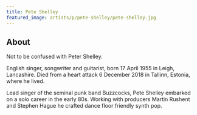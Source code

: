 ```yaml
---
title: Pete Shelley
featured_image: artists/p/pete-shelley/pete-shelley.jpg
---
```

## About

Not to be confused with Peter Shelley.

English singer, songwriter and guitarist, born 17 April 1955 in Leigh, Lancashire. Died from a heart attack 6 December 2018 in Tallinn, Estonia, where he lived.

Lead singer of the seminal punk band Buzzcocks, Pete Shelley embarked on a solo career in the early 80s. Working with producers Martin Rushent and Stephen Hague he crafted dance floor friendly synth pop.


